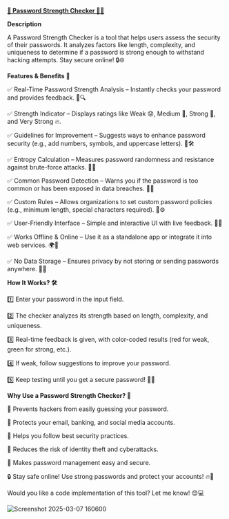 [**🔐 Password Strength Checker 💪✨**](https://chauhanakash2917.github.io/-Password-Strength-Checker/)

**Description**

A Password Strength Checker is a tool that helps users assess the security of their passwords. It analyzes factors like length, complexity, and uniqueness to determine if a password is strong enough to withstand hacking attempts. Stay secure online! 🔒🌐

**Features & Benefits 🚀**

✅ Real-Time Password Strength Analysis – Instantly checks your password and provides feedback. 🔄🔍

✅ Strength Indicator – Displays ratings like Weak 😟, Medium 🤔, Strong 💪, and Very Strong 🔥.

✅ Guidelines for Improvement – Suggests ways to enhance password security (e.g., add numbers, symbols, and uppercase letters). 📌🛠

✅ Entropy Calculation – Measures password randomness and resistance against brute-force attacks. 🔢🔑

✅ Common Password Detection – Warns you if the password is too common or has been exposed in data breaches. 🚨📛

✅ Custom Rules – Allows organizations to set custom password policies (e.g., minimum length, special characters required). 🏢⚙️

✅ User-Friendly Interface – Simple and interactive UI with live feedback. 🎨💡

✅ Works Offline & Online – Use it as a standalone app or integrate it into web services. 🌍🔗

✅ No Data Storage – Ensures privacy by not storing or sending passwords anywhere. 🔏❌

**How It Works? 🛠️**

1️⃣ Enter your password in the input field.

2️⃣ The checker analyzes its strength based on length, complexity, and uniqueness.

3️⃣ Real-time feedback is given, with color-coded results (red for weak, green for strong, etc.).

4️⃣ If weak, follow suggestions to improve your password.

5️⃣ Keep testing until you get a secure password! 🔐✅

**Why Use a Password Strength Checker? 🤔**

🔹 Prevents hackers from easily guessing your password.

🔹 Protects your email, banking, and social media accounts.

🔹 Helps you follow best security practices.

🔹 Reduces the risk of identity theft and cyberattacks.

🔹 Makes password management easy and secure.

🔒 Stay safe online! Use strong passwords and protect your accounts! 🔥💙

Would you like a code implementation of this tool? Let me know! 😊💻

![Screenshot 2025-03-07 160600](https://github.com/user-attachments/assets/952ed2da-20e1-4c10-bfea-a5edb7ec99af)

